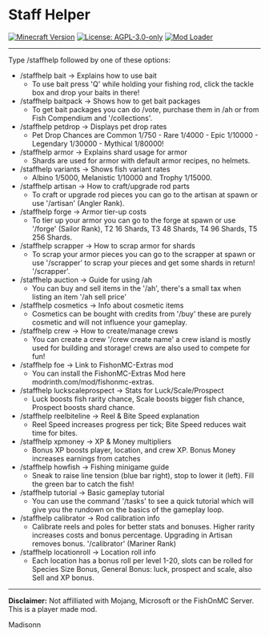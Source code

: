 # Staff Helper

[![Minecraft Version](https://img.shields.io/badge/Minecraft-1.21.4%20to%201.21.5-blue)](https://minecraft.net)
[![License: AGPL-3.0-only](https://img.shields.io/badge/License-AGPL--3.0--only-green)](https://opensource.org/licenses/AGPL-3.0)
[![Mod Loader](https://img.shields.io/badge/Mod%20Loader-Fabric-orange)](https://fabricmc.net)

---

Type /staffhelp followed by one of these options:

- /staffhelp bait -> Explains how to use bait
    - To use bait press 'Q' while holding your fishing rod, click the tackle box and drop your baits in there!
- /staffhelp baitpack	-> Shows how to get bait packages
    - To get bait packages you can do /vote, purchase them in /ah or from Fish Compendium and '/collections'.
- /staffhelp petdrop	-> Displays pet drop rates
    - Pet Drop Chances are Common 1/750 - Rare 1/4000 - Epic 1/10000 - Legendary 1/30000 - Mythical 1/80000!
- /staffhelp armor	-> Explains shard usage for armor
    - Shards are used for armor with default armor recipes, no helmets.
- /staffhelp variants	-> Shows fish variant rates
    - Albino 1/5000, Melanistic 1/10000 and Trophy 1/15000.
- /staffhelp artisan	-> How to craft/upgrade rod parts
    - To craft or upgrade rod pieces you can go to the artisan at spawn or use '/artisan' (Angler Rank).
- /staffhelp forge	-> Armor tier-up costs
    - To tier up your armor you can go to the forge at spawn or use '/forge' (Sailor Rank), T2 16 Shards, T3 48 Shards, T4 96 Shards, T5 256 Shards.
- /staffhelp scrapper	-> How to scrap armor for shards
    - To scrap your armor pieces you can go to the scrapper at spawn or use '/scrapper' to scrap your pieces and get some shards in return! '/scrapper'.
- /staffhelp auction	-> Guide for using /ah
    - You can buy and sell items in the '/ah', there's a small tax when listing an item '/ah sell price'
- /staffhelp cosmetics	-> Info about cosmetic items
    - Cosmetics can be bought with credits from '/buy' these are purely cosmetic and will not influence your gameplay.
- /staffhelp crew	-> How to create/manage crews
    - You can create a crew '/crew create name' a crew island is mostly used for building and storage! crews are also used to compete for fun!
- /staffhelp foe	-> Link to FishonMC-Extras mod
    - You can install the FishonMC-Extras Mod here modrinth.com/mod/fishonmc-extras.
- /staffhelp luckscaleprospect	-> Stats for Luck/Scale/Prospect
    - Luck boosts fish rarity chance, Scale boosts bigger fish chance, Prospect boosts shard chance.
- /staffhelp reelbiteline	-> Reel & Bite Speed explanation
    - Reel Speed increases progress per tick; Bite Speed reduces wait time for bites.
- /staffhelp xpmoney	-> XP & Money multipliers
    - Bonus XP boosts player, location, and crew XP. Bonus Money increases earnings from catches
- /staffhelp howfish	-> Fishing minigame guide
    - Sneak to raise line tension (blue bar right), stop to lower it (left). Fill the green bar to catch the fish!
- /staffhelp tutorial	-> Basic gameplay tutorial
    - You can use the command '/tasks' to see a quick tutorial which will give you the rundown on the basics of the gameplay loop.
- /staffhelp calibrator	-> Rod calibration info
    - Calibrate reels and poles for better stats and bonuses. Higher rarity increases costs and bonus percentage. Upgrading in Artisan removes bonus. '/calibrator' (Mariner Rank)
- /staffhelp locationroll -> Location roll info
    - Each location has a bonus roll per level 1-20, slots can be rolled for Species Size Bonus, General Bonus: luck, prospect and scale, also Sell and XP bonus.
      
---

**Disclaimer:** Not affilliated with Mojang, Microsoft or the FishOnMC Server. This is a player made mod.

Madisonn
